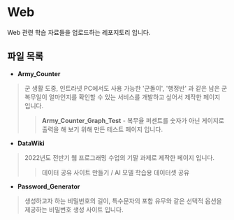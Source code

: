 # Web
Web 관련 학습 자료들을 업로드하는 레포지토리 입니다.

## 파일 목록

- **Army_Counter**
> 군 생활 도중, 인트라넷 PC에서도 사용 가능한 '군돌이', '행정반' 과 같은 남은 군 복무일이 얼마인지를 확인할 수 있는 서비스를 개발하고 싶어서 제작한 페이지 입니다.
>> **Army_Counter_Graph_Test** - 복무율 퍼센트를 숫자가 아닌 게이지로 출력을 해 보기 위해 만든 테스트 페이지 입니다.

- **DataWiki**
> 2022년도 전반기 웹 프로그래밍 수업의 기말 과제로 제작한 페이지 입니다.
>> 데이터 공유 사이트 만들기 / AI 모델 학습용 데이터셋 공유

- **Password_Generator**
> 생성하고자 하는 비밀번호의 길이, 특수문자의 포함 유무와 같은 선택적 옵션을 제공하는 비밀번호 생성 사이트 입니다.
